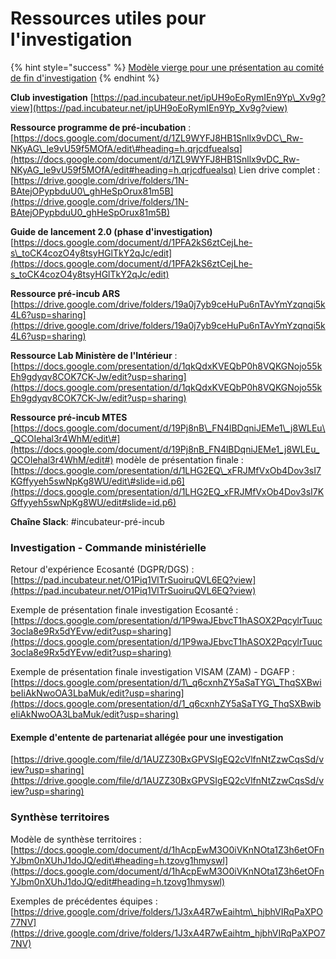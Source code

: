 # Ressources utiles pour l'investigation

{% hint style="success" %}
[Modèle vierge pour une présentation au comité de fin d'investigation](https://docs.google.com/presentation/d/1GckBe4pJrmXxIOCDFVk-_flMpd0m3iiO7eDsp89FPC8/edit?usp=sharing)
{% endhint %}

**Club investigation** [https://pad.incubateur.net/ipUH9oEoRymIEn9Yp\_Xv9g?view](https://pad.incubateur.net/ipUH9oEoRymIEn9Yp_Xv9g?view)

**Ressource programme de pré-incubation** : [https://docs.google.com/document/d/1ZL9WYFJ8HB1Snllx9vDC\_Rw-NKyAG\_le9vU59f5MOfA/edit\#heading=h.qrjcdfuealsq](https://docs.google.com/document/d/1ZL9WYFJ8HB1Snllx9vDC_Rw-NKyAG_le9vU59f5MOfA/edit#heading=h.qrjcdfuealsq) Lien drive complet : [https://drive.google.com/drive/folders/1N-BAtejOPypbduU0\_ghHeSpOrux81m5B](https://drive.google.com/drive/folders/1N-BAtejOPypbduU0_ghHeSpOrux81m5B)

**Guide de lancement 2.0 \(phase d'investigation\)** [https://docs.google.com/document/d/1PFA2kS6ztCejLhe-s\_toCK4cozO4y8tsyHGlTkY2qJc/edit](https://docs.google.com/document/d/1PFA2kS6ztCejLhe-s_toCK4cozO4y8tsyHGlTkY2qJc/edit)

**Ressource pré-incub ARS** [https://drive.google.com/drive/folders/19a0j7yb9ceHuPu6nTAvYmYzqnqi5k4L6?usp=sharing](https://drive.google.com/drive/folders/19a0j7yb9ceHuPu6nTAvYmYzqnqi5k4L6?usp=sharing)

**Ressource Lab Ministère de l'Intérieur** : [https://docs.google.com/presentation/d/1qkQdxKVEQbP0h8VQKGNojo55kEh9gdyqv8COK7CK-Jw/edit?usp=sharing](https://docs.google.com/presentation/d/1qkQdxKVEQbP0h8VQKGNojo55kEh9gdyqv8COK7CK-Jw/edit?usp=sharing)

**Ressource pré-incub MTES** [https://docs.google.com/document/d/19Pj8nB\_FN4lBDqniJEMe1\_j8WLEu\_QCOIehal3r4WhM/edit\#](https://docs.google.com/document/d/19Pj8nB_FN4lBDqniJEMe1_j8WLEu_QCOIehal3r4WhM/edit#) modèle de présentation finale : [https://docs.google.com/presentation/d/1LHG2EQ\_xFRJMfVxOb4Dov3sI7KGffyyeh5swNpKg8WU/edit\#slide=id.p6](https://docs.google.com/presentation/d/1LHG2EQ_xFRJMfVxOb4Dov3sI7KGffyyeh5swNpKg8WU/edit#slide=id.p6)

**Chaîne Slack**: \#incubateur-pré-incub

### Investigation - Commande ministérielle

Retour d'expérience Ecosanté \(DGPR/DGS\) : [https://pad.incubateur.net/O1Piq1VlTrSuoiruQVL6EQ?view](https://pad.incubateur.net/O1Piq1VlTrSuoiruQVL6EQ?view)

Exemple de présentation finale investigation Ecosanté : [https://docs.google.com/presentation/d/1P9waJEbvcT1hASOX2PqcylrTuuc3ocla8e9Rx5dYEvw/edit?usp=sharing](https://docs.google.com/presentation/d/1P9waJEbvcT1hASOX2PqcylrTuuc3ocla8e9Rx5dYEvw/edit?usp=sharing)

Exemple de présentation finale investigation VISAM \(ZAM\) - DGAFP : [https://docs.google.com/presentation/d/1\_q6cxnhZY5aSaTYG\_ThqSXBwibeIiAkNwoOA3LbaMuk/edit?usp=sharing](https://docs.google.com/presentation/d/1_q6cxnhZY5aSaTYG_ThqSXBwibeIiAkNwoOA3LbaMuk/edit?usp=sharing)

#### Exemple d'entente de partenariat allégée pour une investigation

[https://drive.google.com/file/d/1AUZZ30BxGPVSIgEQ2cVlfnNtZzwCqsSd/view?usp=sharing](https://drive.google.com/file/d/1AUZZ30BxGPVSIgEQ2cVlfnNtZzwCqsSd/view?usp=sharing)

### Synthèse territoires

Modèle de synthèse territoires : [https://docs.google.com/document/d/1hAcpEwM3O0iVKnNOta1Z3h6etOFnYJbm0nXUhJ1doJQ/edit\#heading=h.tzovg1hmyswl](https://docs.google.com/document/d/1hAcpEwM3O0iVKnNOta1Z3h6etOFnYJbm0nXUhJ1doJQ/edit#heading=h.tzovg1hmyswl)

Exemples de précédentes équipes : [https://drive.google.com/drive/folders/1J3xA4R7wEaihtm\_hjbhVIRqPaXPO77NV](https://drive.google.com/drive/folders/1J3xA4R7wEaihtm_hjbhVIRqPaXPO77NV)

